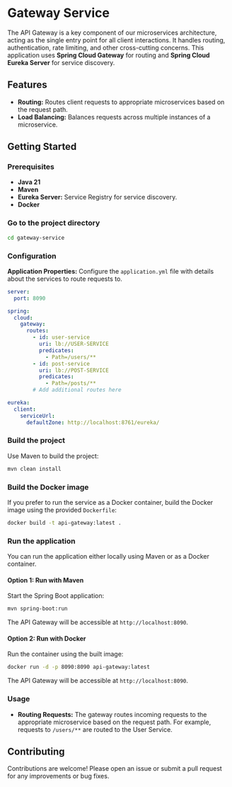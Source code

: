 # Gateway Service

The API Gateway is a key component of our microservices architecture, acting as the single entry point for all client interactions. It handles routing, authentication, rate limiting, and other cross-cutting concerns. This application uses **Spring Cloud Gateway** for routing and **Spring Cloud Eureka Server** for service discovery.

## Features

- **Routing:** Routes client requests to appropriate microservices based on the request path.
- **Load Balancing:** Balances requests across multiple instances of a microservice.

## Getting Started

### Prerequisites

- **Java 21**
- **Maven**
- **Eureka Server:** Service Registry for service discovery.
- **Docker**

### Go to the project directory

```bash
cd gateway-service
```

### Configuration

**Application Properties:** Configure the `application.yml` file with details about the services to route requests to.

```yaml
server:
  port: 8090

spring:
  cloud:
    gateway:
      routes:
        - id: user-service
          uri: lb://USER-SERVICE
          predicates:
            - Path=/users/**
        - id: post-service
          uri: lb://POST-SERVICE
          predicates:
            - Path=/posts/**
        # Add additional routes here

eureka:
  client:
    serviceUrl:
      defaultZone: http://localhost:8761/eureka/
```

### Build the project

Use Maven to build the project:

```bash
mvn clean install
```

### Build the Docker image

If you prefer to run the service as a Docker container, build the Docker image using the provided `Dockerfile`:

```bash
docker build -t api-gateway:latest .
```

### Run the application

You can run the application either locally using Maven or as a Docker container.

#### Option 1: Run with Maven

Start the Spring Boot application:

```bash
mvn spring-boot:run
```

The API Gateway will be accessible at `http://localhost:8090`.

#### Option 2: Run with Docker

Run the container using the built image:

```bash
docker run -d -p 8090:8090 api-gateway:latest
```

The API Gateway will be accessible at `http://localhost:8090`.

### Usage

- **Routing Requests:** The gateway routes incoming requests to the appropriate microservice based on the request path. For example, requests to `/users/**` are routed to the User Service.

## Contributing

Contributions are welcome! Please open an issue or submit a pull request for any improvements or bug fixes.
